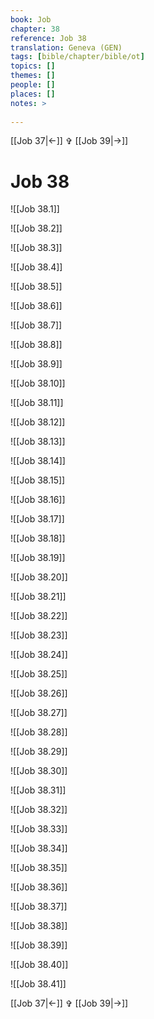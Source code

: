 ```yaml
---
book: Job
chapter: 38
reference: Job 38
translation: Geneva (GEN)
tags: [bible/chapter/bible/ot]
topics: []
themes: []
people: []
places: []
notes: >
  
---
```


[[Job 37|<-]] ✞ [[Job 39|->]]

# Job 38

![[Job 38.1]]

![[Job 38.2]]

![[Job 38.3]]

![[Job 38.4]]

![[Job 38.5]]

![[Job 38.6]]

![[Job 38.7]]

![[Job 38.8]]

![[Job 38.9]]

![[Job 38.10]]

![[Job 38.11]]

![[Job 38.12]]

![[Job 38.13]]

![[Job 38.14]]

![[Job 38.15]]

![[Job 38.16]]

![[Job 38.17]]

![[Job 38.18]]

![[Job 38.19]]

![[Job 38.20]]

![[Job 38.21]]

![[Job 38.22]]

![[Job 38.23]]

![[Job 38.24]]

![[Job 38.25]]

![[Job 38.26]]

![[Job 38.27]]

![[Job 38.28]]

![[Job 38.29]]

![[Job 38.30]]

![[Job 38.31]]

![[Job 38.32]]

![[Job 38.33]]

![[Job 38.34]]

![[Job 38.35]]

![[Job 38.36]]

![[Job 38.37]]

![[Job 38.38]]

![[Job 38.39]]

![[Job 38.40]]

![[Job 38.41]]

[[Job 37|<-]] ✞ [[Job 39|->]]
